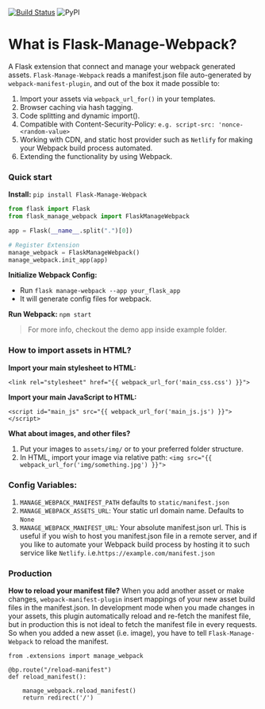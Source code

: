 [![Build Status](https://travis-ci.org/psdon/Flask-Manage-Webpack.svg?branch=master)](https://travis-ci.org/psdon/Flask-Manage-Webpack)
![PyPI](https://img.shields.io/pypi/v/Flask-Manage-Webpack)

# What is Flask-Manage-Webpack?
A Flask extension that connect and manage your webpack generated assets.
`Flask-Manage-Webpack` reads a manifest.json file auto-generated by `webpack-manifest-plugin`, 
and out of the box it made possible to:
 
1. Import your assets via `webpack_url_for()` in your templates.
2. Browser caching via hash tagging.
3. Code splitting and dynamic import().
4. Compatible with Content-Security-Policy: `e.g. script-src: 'nonce-<random-value>`
5. Working with CDN, and static host provider such as `Netlify` 
for making your Webpack build process automated.
6. Extending the functionality by using Webpack.

### Quick start
**Install:** `pip install Flask-Manage-Webpack`

```python
from flask import Flask
from flask_manage_webpack import FlaskManageWebpack

app = Flask(__name__.split(".")[0])

# Register Extension
manage_webpack = FlaskManageWebpack()
manage_webpack.init_app(app)
```

**Initialize Webpack Config:** 
- Run `flask manage-webpack --app your_flask_app`
- It will generate config files for webpack.

**Run Webpack:** `npm start`

> For more info, checkout the demo app inside example folder.

### How to import assets in HTML?
**Import your main stylesheet to HTML:**

`<link rel="stylesheet" href="{{ webpack_url_for('main_css.css') }}">`

**Import your main JavaScript to HTML:**

`<script id="main_js" src="{{ webpack_url_for('main_js.js') }}"></script>`

**What about images, and other files?**
1. Put your images to `assets/img/` or to your preferred folder structure.
2. In HTML, import your image via relative path: `<img src="{{ webpack_url_for('img/something.jpg') }}">`


### Config Variables:
1. `MANAGE_WEBPACK_MANIFEST_PATH` defaults to `static/manifest.json`
2. `MANAGE_WEBPACK_ASSETS_URL`: Your static url domain name. Defaults to `None`
3. `MANAGE_WEBPACK_MANIFEST_URL`: Your absolute manifest.json url. This is useful if you wish to host you manifest.json file in a remote server,
 and if you like to automate your Webpack build process by hosting it to such service like `Netlify`. i.e.`https://example.com/manifest.json`


### Production
**How to reload your manifest file?** 
When you add another asset or make changes, `webpack-manifest-plugin` insert mappings of your new asset build files in the manifest.json.
In development mode when you made changes in your assets, this plugin automatically reload and re-fetch the manifest file, 
but in production this is not ideal to fetch the manifest file in every requests.
So when you added a new asset (i.e. image), you have to tell `Flask-Manage-Webpack` to reload the manifest. 

```
from .extensions import manage_webpack

@bp.route("/reload-manifest")
def reload_manifest():

    manage_webpack.reload_manifest()
    return redirect('/')
```
